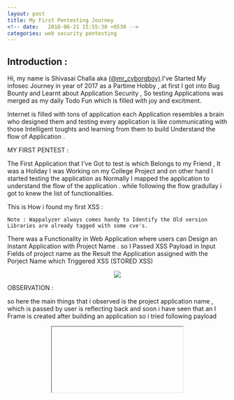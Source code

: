 ```yaml
---
layout: post
title: My First Pentesting Journey 
<!-- date:   2018-06-21 15:55:30 +0530 -->
categories: web security pentesting
---
```


## Introduction :  
Hi, my name is Shivasai Challa aka <a href = "https://twitter.com/mr_cyborgboy">(@mr_cyborgboy)</a>.I've Started My infosec Journey in year of 2017 as a Partime Hobby , at first I got into Bug Bounty and Learnt about Application Security , So testing  Applications was merged as my daily Todo Fun which is filled with joy and excitment.

Internet is filled with tons of application each Application resembles a brain who designed them and testing every application is like communicating with those Intelligent toughts and learning from them to build Understand the flow of Application .  

MY FIRST PENTEST :

The First Application that I've Got to test is which Belongs to  my Friend , It was a Holiday I was Working on my College Project and on other hand I started testing the application as Normally I mapped the application to understand the flow of the application . while following the flow gradullay i got to knew the list of functionalities.

This is How i found my first XSS :

``` Note : Wappalyzer always comes handy to Identify the Old version Libraries are already tagged with some cve's. ```

There was a Functionality in Web Application where  users can Design an Instant Application with Project Name . so
I Passed XSS Payload in Input Fields of project name as the Result the Application assigned with the Porject Name which Triggered XSS (STORED XSS) 
          <center> <img src="https://1.bp.blogspot.com/-V50vFyRMfYo/W8rhF3crMUI/AAAAAAAAAXU/Pc0NMMiv_ZkbUME0jO4HnWIIGJRiePxTACLcBGAs/s1600/xss-2.png"/></center>

OBSERVATION :

so here the main things  that i observed is  the project application  name ,  which is passed  by user is reflecting back
and soon i have seen that an I Frame is created after building an application so i tried following payload 
<center> <div id="content"> <iframe src=javascript:alert(document.domain)> </div></center>
<img src="https://2.bp.blogspot.com/-bbajv-OHv20/W8rk0hrXoWI/AAAAAAAAAXo/PzTiFCb_kjI2NJtmmMizUBvf_6_q4cekwCLcBGAs/s640/xss3%2B-%2BCopy.png">

                                 
Just wait i havent finished yet there is another finding that i want to share 
## Here How I Found Open Git Direcoty leaking Sensitive Files 

Here I detailed about the  journey from  amazon open bucket to hidden git folder as it looks like magic my day started with a password reset email it was morning and i have forgotten the password for the my account . so i requested for a password reset email . I landed up with this one 

<center>
<img src="https://1.bp.blogspot.com/-58Jj8NwiFuw/W9NYLMGt5gI/AAAAAAAAAX8/sFVYmsYM2ekDFG6EbQl-i3LDG5VUPyIgwCLcBGAs/s640/email.png"></center>



This was the Password Reset Link in email which has broken HTML Content with Password Reset Link . unexpectedly The Broken HTML Image Leaking out the Amazon S3 bucket storage Location
<center><img src="https://i.imgur.com/ScMvpbv.gif"></center> 
``` Note: It is better to check the image Location to find where it is loading from ```

Quickly without thinking i fired up my terminal > aws client and pushed an xss file to bucket but it rejected with permission denied :( but after seeing all list of folder there i found the path to git folder 


<center><img src="https://img.buzzfeed.com/buzzfeed-static/static/2014-06/4/11/enhanced/webdr03/anigif_enhanced-13120-1401894225-26.gif"></center>


soon i have started git dumper and cloned all there git folder  after that i have checked for some files and found some of important directories 

<center>THANK'S FOR READING</center>  




	